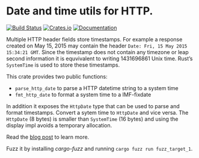 # Date and time utils for HTTP.

[![Build Status](https://travis-ci.org/pyfisch/httpdate.svg?branch=master)](https://travis-ci.org/pyfisch/httpdate)
[![Crates.io](https://img.shields.io/crates/v/httpdate.svg)](https://crates.io/crates/httpdate)
[![Documentation](https://docs.rs/httpdate/badge.svg)](https://docs.rs/httpdate)

Multiple HTTP header fields store timestamps.
For example a response created on May 15, 2015 may contain the header
`Date: Fri, 15 May 2015 15:34:21 GMT`. Since the timestamp does not
contain any timezone or leap second information it is equvivalent to
writing 1431696861 Unix time. Rust’s `SystemTime` is used to store
these timestamps.

This crate provides two public functions:

* `parse_http_date` to parse a HTTP datetime string to a system time
* `fmt_http_date` to format a system time to a IMF-fixdate

In addition it exposes the `HttpDate` type that can be used to parse
and format timestamps. Convert a sytem time to `HttpDate` and vice versa.
The `HttpDate` (8 bytes) is smaller than `SystemTime` (16 bytes) and
using the display impl avoids a temporary allocation.

Read the [blog post](https://pyfisch.org/blog/http-datetime-handling/) to learn
more.

Fuzz it by installing *cargo-fuzz* and running `cargo fuzz run fuzz_target_1`.
